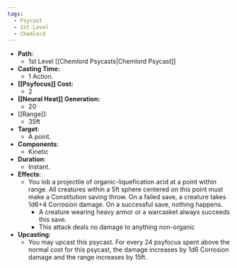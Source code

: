 ```yaml
---
tags:
  - Psycast
  - 1st-Level
  - Chemlord
---
```

- **Path**:
	- 1st Level [[Chemlord Psycasts|Chemlord Psycast]]
- **Casting Time:**
	- 1 Action.
- **[[Psyfocus]] Cost:**
	- 2
- **[[Neural Heat]] Generation:**
	- 20
- [[Range]]:
	- 35ft
- **Target**:
	- A point.
- **Components**:
	- Kinetic
- **Duration**:
	- Instant.
- **Effects**:
	- You lob a projectile of organic-liquefication acid at a point within range. All creatures within a 5ft sphere centered on this point must make a Constitution saving throw. On a failed save, a creature takes 1d6+4 Corrosion damage. On a successful save, nothing happens.
		- A creature wearing heavy armor or a warcasket always succeeds this save.
		- This attack deals no damage to anything non-organic
- **Upcasting**:
	- You may upcast this psycast. For every 24 psyfocus spent above the normal cost for this psycast, the damage increases by 1d6 Corrosion damage and the range increases by 15ft.
